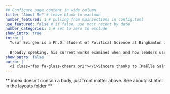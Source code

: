```yaml
---
## Configure page content in wide column
title: "About Me" # leave blank to exclude
number_featured: 1 # pulling from mainSections in config.toml
use_featured: false # if false, use most recent by date
number_categories: 3 # set to zero to exclude
show_intro: true
intro: |
  Yusuf Evirgen is a Ph.D. student of Political Science at Binghamton University, SUNY. He received his BA (degree) in Political Science at Işık University in 2016, and his MA in Political Science at the Social Sciences University of Ankara in 2021. His research topics include contentious politics, coups, human rights, and state repression.
  
  Broadly speaking, his current works examines when and how leaders use state apparatus to repress opposition in authoritarian countries. In this venture, he combines innovative quantitative methodologies with in-depth interviews and fieldwork. 
show_outro: false
outro: |
  <i class="fas fa-glass-cheers pr2"></i>Sincere thanks to [Maëlle Salmon](https://masalmon.eu/) for her help naming this Hugo theme!
---
```


** index doesn't contain a body, just front matter above.
See about/list.html in the layouts folder **